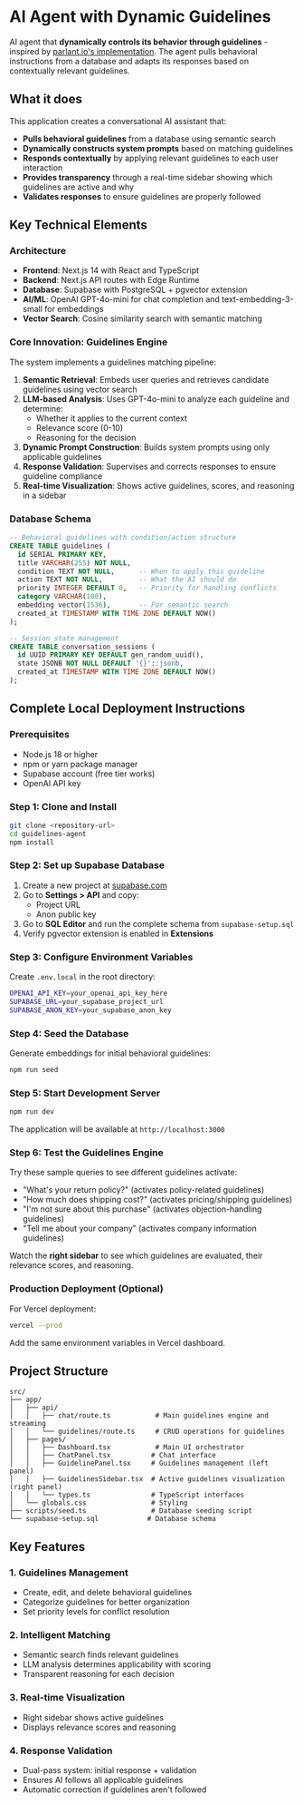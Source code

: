 # AI Agent with Dynamic Guidelines

AI agent that **dynamically controls its behavior through guidelines** - inspired by [parlant.io's implementation](https://www.parlant.io/docs/concepts/customization/guidelines). The agent pulls behavioral instructions from a database and adapts its responses based on contextually relevant guidelines.

## What it does

This application creates a conversational AI assistant that:
- **Pulls behavioral guidelines** from a database using semantic search
- **Dynamically constructs system prompts** based on matching guidelines
- **Responds contextually** by applying relevant guidelines to each user interaction
- **Provides transparency** through a real-time sidebar showing which guidelines are active and why
- **Validates responses** to ensure guidelines are properly followed

## Key Technical Elements

### Architecture
- **Frontend**: Next.js 14 with React and TypeScript
- **Backend**: Next.js API routes with Edge Runtime
- **Database**: Supabase with PostgreSQL + pgvector extension
- **AI/ML**: OpenAI GPT-4o-mini for chat completion and text-embedding-3-small for embeddings
- **Vector Search**: Cosine similarity search with semantic matching

### Core Innovation: Guidelines Engine
The system implements a guidelines matching pipeline:

1. **Semantic Retrieval**: Embeds user queries and retrieves candidate guidelines using vector search
2. **LLM-based Analysis**: Uses GPT-4o-mini to analyze each guideline and determine:
   - Whether it applies to the current context
   - Relevance score (0-10)
   - Reasoning for the decision
3. **Dynamic Prompt Construction**: Builds system prompts using only applicable guidelines
4. **Response Validation**: Supervises and corrects responses to ensure guideline compliance
5. **Real-time Visualization**: Shows active guidelines, scores, and reasoning in a sidebar

### Database Schema
```sql
-- Behavioral guidelines with condition/action structure
CREATE TABLE guidelines (
  id SERIAL PRIMARY KEY,
  title VARCHAR(255) NOT NULL,
  condition TEXT NOT NULL,      -- When to apply this guideline
  action TEXT NOT NULL,         -- What the AI should do
  priority INTEGER DEFAULT 0,   -- Priority for handling conflicts
  category VARCHAR(100),
  embedding vector(1536),       -- For semantic search
  created_at TIMESTAMP WITH TIME ZONE DEFAULT NOW()
);

-- Session state management
CREATE TABLE conversation_sessions (
  id UUID PRIMARY KEY DEFAULT gen_random_uuid(),
  state JSONB NOT NULL DEFAULT '{}'::jsonb,
  created_at TIMESTAMP WITH TIME ZONE DEFAULT NOW()
);
```

## Complete Local Deployment Instructions

### Prerequisites
- Node.js 18 or higher
- npm or yarn package manager
- Supabase account (free tier works)
- OpenAI API key

### Step 1: Clone and Install
```bash
git clone <repository-url>
cd guidelines-agent
npm install
```

### Step 2: Set up Supabase Database
1. Create a new project at [supabase.com](https://supabase.com)
2. Go to **Settings > API** and copy:
   - Project URL
   - Anon public key
3. Go to **SQL Editor** and run the complete schema from `supabase-setup.sql`
4. Verify pgvector extension is enabled in **Extensions**

### Step 3: Configure Environment Variables
Create `.env.local` in the root directory:
```bash
OPENAI_API_KEY=your_openai_api_key_here
SUPABASE_URL=your_supabase_project_url
SUPABASE_ANON_KEY=your_supabase_anon_key
```

### Step 4: Seed the Database
Generate embeddings for initial behavioral guidelines:
```bash
npm run seed
```

### Step 5: Start Development Server
```bash
npm run dev
```

The application will be available at `http://localhost:3000`

### Step 6: Test the Guidelines Engine
Try these sample queries to see different guidelines activate:
- "What's your return policy?" (activates policy-related guidelines)
- "How much does shipping cost?" (activates pricing/shipping guidelines)
- "I'm not sure about this purchase" (activates objection-handling guidelines)
- "Tell me about your company" (activates company information guidelines)

Watch the **right sidebar** to see which guidelines are evaluated, their relevance scores, and reasoning.

### Production Deployment (Optional)
For Vercel deployment:
```bash
vercel --prod
```
Add the same environment variables in Vercel dashboard.

## Project Structure
```
src/
├── app/
│   ├── api/
│   │   ├── chat/route.ts           # Main guidelines engine and streaming
│   │   └── guidelines/route.ts     # CRUD operations for guidelines
│   ├── pages/
│   │   ├── Dashboard.tsx           # Main UI orchestrator
│   │   ├── ChatPanel.tsx          # Chat interface
│   │   ├── GuidelinePanel.tsx     # Guidelines management (left panel)
│   │   ├── GuidelinesSidebar.tsx  # Active guidelines visualization (right panel)
│   │   └── types.ts               # TypeScript interfaces
│   └── globals.css                # Styling
├── scripts/seed.ts                # Database seeding script
└── supabase-setup.sql            # Database schema
```

## Key Features

### 1. Guidelines Management
- Create, edit, and delete behavioral guidelines
- Categorize guidelines for better organization
- Set priority levels for conflict resolution

### 2. Intelligent Matching
- Semantic search finds relevant guidelines
- LLM analysis determines applicability with scoring
- Transparent reasoning for each decision

### 3. Real-time Visualization
- Right sidebar shows active guidelines
- Displays relevance scores and reasoning

### 4. Response Validation
- Dual-pass system: initial response + validation
- Ensures AI follows all applicable guidelines
- Automatic correction if guidelines aren't followed

